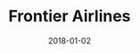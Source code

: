---
layout: site
title: "Frontier Airlines"
date: 2018-01-02
categories: [travel]
version: 1.2.19
major: 1
minor: 2
patch: 19
slug: frontier-airlines
link: https://frontier.com/
submitter: lpolepeddi
permalink: /sites/:slug
---